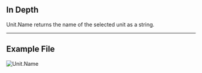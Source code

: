 ## In Depth
Unit.Name returns the name of the selected unit as a string.
___
## Example File

![Unit.Name](./DynamoUnits.Unit.Name_img.png)
